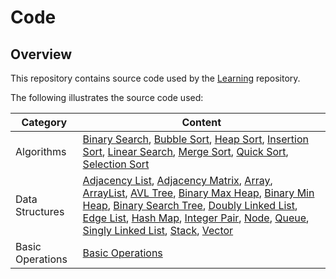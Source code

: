 # Code

## Overview
This repository contains source code used by the [Learning](https://github.com/shumarb/learning) repository.

The following illustrates the source code used:

| Category         | Content                                                                                                                                                                                                                                                                                                                                                                                                                                                                                                                                                                                                                                                                                                                                                                                                                                                                                                                                                                                                                                                                                                                                                                                                                                                                                                                                                                                                                                                                                                                             |
|------------------|-------------------------------------------------------------------------------------------------------------------------------------------------------------------------------------------------------------------------------------------------------------------------------------------------------------------------------------------------------------------------------------------------------------------------------------------------------------------------------------------------------------------------------------------------------------------------------------------------------------------------------------------------------------------------------------------------------------------------------------------------------------------------------------------------------------------------------------------------------------------------------------------------------------------------------------------------------------------------------------------------------------------------------------------------------------------------------------------------------------------------------------------------------------------------------------------------------------------------------------------------------------------------------------------------------------------------------------------------------------------------------------------------------------------------------------------------------------------------------------------------------------------------------------| 
| Algorithms       | [Binary Search](https://github.com/shumarb/code/blob/main/algorithms/BinarySearch.java), [Bubble Sort](https://github.com/shumarb/code/blob/main/algorithms/BubbleSort.java), [Heap Sort](https://github.com/shumarb/code/blob/main/algorithms/HeapSort.java), [Insertion Sort](https://github.com/shumarb/code/blob/main/algorithms/InsertionSort.java), [Linear Search](https://github.com/shumarb/code/blob/main/algorithms/LinearSearch.java), [Merge Sort](https://github.com/shumarb/code/blob/main/algorithms/MergeSort.java), [Quick Sort](https://github.com/shumarb/code/blob/main/algorithms/QuickSort.java), [Selection Sort](https://github.com/shumarb/code/blob/main/algorithms/SelectionSort.java)                                                                                                                                                                                                                                                                                                                                                                                                                                                                                                                                                                                                                                                                                                                                                                                                                  |
| Data Structures  | [Adjacency List](https://github.com/shumarb/code/blob/main/algorithms/AdjacencyList.java), [Adjacency Matrix](https://github.com/shumarb/code/blob/main/algorithms/AdjacencyMatrix.java), [Array](https://github.com/shumarb/code/blob/main/algorithms/Array.java), [ArrayList](https://github.com/shumarb/code/blob/main/algorithms/ArrayListExample.java), [AVL Tree](https://github.com/shumarb/code/blob/main/algorithms/AVLTree.java), [Binary Max Heap](https://github.com/shumarb/code/blob/main/algorithms/BinaryMaxHeap.java), [Binary Min Heap](https://github.com/shumarb/code/blob/main/algorithms/BinaryMinHeap.java), [Binary Search Tree](https://github.com/shumarb/code/blob/main/algorithms/BinarySearchTree.java), [Doubly Linked List](https://github.com/shumarb/code/blob/main/algorithms/DoublyLinkedList.java), [Edge List](https://github.com/shumarb/code/blob/main/algorithms/EdgeList.java), [Hash Map](https://github.com/shumarb/code/blob/main/algorithms/HashMapExample.java), [Integer Pair](https://github.com/shumarb/code/blob/main/algorithms/IntegerPair.java), [Node](https://github.com/shumarb/code/blob/main/algorithms/Node.java), [Queue](https://github.com/shumarb/code/blob/main/algorithms/QueueExample.java), [Singly Linked List](https://github.com/shumarb/code/blob/main/algorithms/SinglyLinkedList.java), [Stack](https://github.com/shumarb/code/blob/main/algorithms/StackExample.java), [Vector](https://github.com/shumarb/code/blob/main/algorithms/VectorExample.java) |
| Basic Operations | [Basic Operations](https://github.com/shumarb/code/blob/main/algorithms/BasicOperations.java)                                                                                                                                                                                                                                                                                                                                                                                                                                                                                                                                                                                                                                                                                                                                                                                                                                                                                                                                                                                                                                                                                                                                                                                                                                                                                                                                                                                                                                       |
